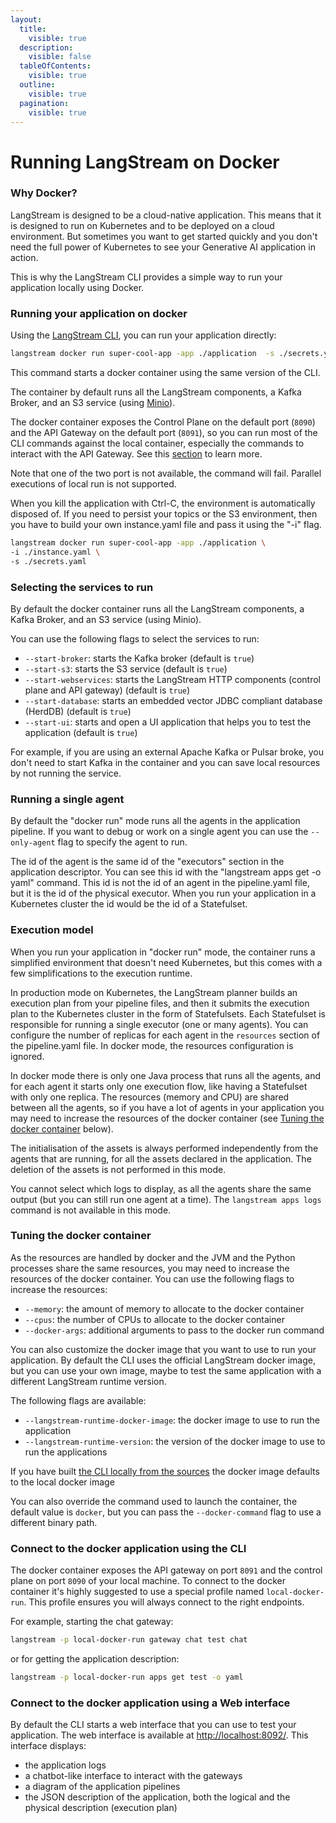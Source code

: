 ```yaml
---
layout:
  title:
    visible: true
  description:
    visible: false
  tableOfContents:
    visible: true
  outline:
    visible: true
  pagination:
    visible: true
---
```


# Running LangStream on Docker

### Why Docker?

LangStream is designed to be a cloud-native application. This means that it is designed to run on Kubernetes and to be deployed on a cloud environment.
But sometimes you want to get started quickly and you don't need the full power of Kubernetes to see your Generative AI application in action.

This is why the LangStream CLI provides a simple way to run your application locally using Docker.

### Running your application on docker

Using the [LangStream CLI](../installation/langstream-cli.md), you can run your application directly:

```bash
langstream docker run super-cool-app -app ./application  -s ./secrets.yaml
```

This command starts a docker container using the same version of the CLI.

The container by default runs all the LangStream components, a Kafka Broker, and an S3 service (using [Minio](https://min.io/docs/minio/kubernetes/upstream/index.html)).

The docker container exposes the Control Plane on the default port (`8090`) and the API Gateway on the default port (`8091`),
so you can run most of the CLI commands against the local container, especially the commands to interact with the API Gateway. See this [section](#connect-to-the-docker-application) to learn more.

Note that one of the two port is not available, the command will fail. Parallel executions of local run is not supported. 

When you kill the application with Ctrl-C, the environment is automatically disposed of.
If you need to persist your topics or the S3 environment, then you have to build your own instance.yaml file and pass it using the "-i" flag.

```bash
langstream docker run super-cool-app -app ./application \
-i ./instance.yaml \
-s ./secrets.yaml
```

### Selecting the services to run

By default the docker container runs all the LangStream components, a Kafka Broker, and an S3 service (using Minio).

You can use the following flags to select the services to run:

* `--start-broker`: starts the Kafka broker (default is `true`)
* `--start-s3`: starts the S3 service (default is `true`)
* `--start-webservices`: starts the LangStream HTTP components (control plane and API gateway) (default is `true`)
* `--start-database`: starts an embedded vector JDBC compliant database (HerdDB) (default is `true`)
* `--start-ui`: starts and open a UI application that helps you to test the application (default is `true`)

For example, if you are using an external Apache Kafka or Pulsar broke, you don't need to start Kafka in the container and you can save local resources by not running the service.

### Running a single agent

By default the "docker run" mode runs all the agents in the application pipeline.
If you want to debug or work on a single agent you can use the `--only-agent` flag to specify the agent to run.

The id of the agent is the same id of the "executors" section in the application descriptor. You can see this id with the "langstream apps get -o yaml" command.
This id is not the id of an agent in the pipeline.yaml file, but it is the id of the physical executor. When you run your application in a Kubernetes cluster
the id would be the id of a Statefulset.

### Execution model

When you run your application in "docker run" mode, the container runs a simplified environment that doesn't need Kubernetes, but this comes with a few simplifications to the execution runtime.

In production mode on Kubernetes, the LangStream planner builds an execution plan from your pipeline files, and then it submits the execution plan to the Kubernetes cluster in the form of Statefulsets. Each Statefulset is responsible for running a single executor (one or many agents). You can configure the number of replicas for each agent in the `resources` section of the pipeline.yaml file. In docker mode, the resources configuration is ignored.

In docker mode there is only one Java process that runs all the agents, and for each agent it starts only one execution flow, like having a Statefulset with only one replica.
The resources (memory and CPU) are shared between all the agents, so if you have a lot of agents in your application you may need to increase the resources of the docker container (see [Tuning the docker container](#tuning-the-docker-container) below).

The initialisation of the assets is always performed independently from the agents that are running, for all the assets declared in the application. The deletion of the assets is not performed in this mode.

You cannot select which logs to display, as all the agents share the same output (but you can still run one agent at a time). The `langstream apps logs` command is not available in this mode.


### Tuning the docker container

As the resources are handled by docker and the JVM and the Python processes share the same resources, you may need to increase the resources of the docker container. You can use the following flags to increase the resources:

* `--memory`: the amount of memory to allocate to the docker container
* `--cpus`: the number of CPUs to allocate to the docker container
* `--docker-args`: additional arguments to pass to the docker run command

You can also customize the docker image that you want to use to run your application. By default the CLI uses the official LangStream docker image, but you can use your own image, maybe to test the same application with a different LangStream runtime version.

The following flags are available:

* `--langstream-runtime-docker-image`: the docker image to use to run the application
* `--langstream-runtime-version`: the version of the docker image to use to run the applications

If you have built [the CLI locally from the sources](../installation/build-and-install-source.md) the docker image defaults to the local docker image

You can also override the command used to launch the container, the default value is `docker`, but you can pass the `--docker-command` flag to use a different binary path.


### Connect to the docker application using the CLI
The docker container exposes the API gateway on port `8091` and the control plane on port `8090` of your local machine. 
To connect to the docker container it's highly suggested to use a special profile named `local-docker-run`.
This profile ensures you will always connect to the right endpoints.

For example, starting the chat gateway:
```bash
langstream -p local-docker-run gateway chat test chat
```

or for getting the application description:
```bash
langstream -p local-docker-run apps get test -o yaml
```

### Connect to the docker application using a Web interface

By default the CLI starts a web interface that you can use to test your application. The web interface is available at [http://localhost:8092/](http://localhost:8092/).
This interface displays:

* the application logs
* a chatbot-like interface to interact with the gateways
* a diagram of the application pipelines
* the JSON description of the application, both the logical and the physical description (execution plan)
